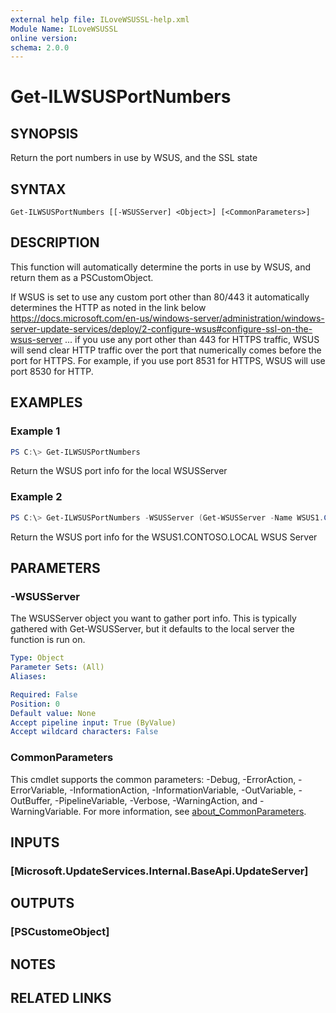 ```yaml
---
external help file: ILoveWSUSSL-help.xml
Module Name: ILoveWSUSSL
online version:
schema: 2.0.0
---
```


# Get-ILWSUSPortNumbers

## SYNOPSIS
Return the port numbers in use by WSUS, and the SSL state

## SYNTAX

```
Get-ILWSUSPortNumbers [[-WSUSServer] <Object>] [<CommonParameters>]
```

## DESCRIPTION

This function will automatically determine the ports in use by WSUS, and return them as a PSCustomObject.

If WSUS is set to use any custom port other than 80/443 it 
    automatically determines the HTTP as noted in the link below
    https://docs.microsoft.com/en-us/windows-server/administration/windows-server-update-services/deploy/2-configure-wsus#configure-ssl-on-the-wsus-server
        ... if you use any port other than 443 for HTTPS traffic, 
        WSUS will send clear HTTP traffic over the port that numerically 
        comes before the port for HTTPS. For example, if you use port 8531 for HTTPS, 
        WSUS will use port 8530 for HTTP.

## EXAMPLES

### Example 1

```powershell
PS C:\> Get-ILWSUSPortNumbers
```

Return the WSUS port info for the local WSUSServer

### Example 2

```powershell
PS C:\> Get-ILWSUSPortNumbers -WSUSServer (Get-WSUSServer -Name WSUS1.CONTOSO.LOCAL)
```

Return the WSUS port info for the WSUS1.CONTOSO.LOCAL WSUS Server

## PARAMETERS

### -WSUSServer

The WSUSServer object you want to gather port info. This is typically gathered with Get-WSUSServer, 
but it defaults to the local server the function is run on.

```yaml
Type: Object
Parameter Sets: (All)
Aliases:

Required: False
Position: 0
Default value: None
Accept pipeline input: True (ByValue)
Accept wildcard characters: False
```

### CommonParameters
This cmdlet supports the common parameters: -Debug, -ErrorAction, -ErrorVariable, -InformationAction, -InformationVariable, -OutVariable, -OutBuffer, -PipelineVariable, -Verbose, -WarningAction, and -WarningVariable. For more information, see [about_CommonParameters](http://go.microsoft.com/fwlink/?LinkID=113216).

## INPUTS

### [Microsoft.UpdateServices.Internal.BaseApi.UpdateServer]

## OUTPUTS

### [PSCustomeObject]
## NOTES

## RELATED LINKS
